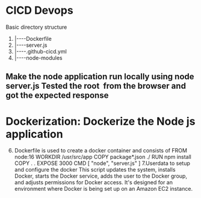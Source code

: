 # CICD Devops
Basic directory structure
1. |----Dockerfile
2. |----server.js
4. |----.github-cicd.yml
5. |----node-modules
  ## Make the node application run locally using node server.js Tested the root  from the browser and got the expected response











   # Dockerization: Dockerize the Node js application
   6. Dockerfile is used to create a docker container and consists of
    FROM node:16
    WORKDIR /usr/src/app
    COPY package*.json ./
    RUN npm install
    COPY . .
    EXPOSE 3000
    CMD [ "node", "server.js" ]
7.Userdata to setup and configure the docker
This script updates the system, installs Docker, starts the Docker service, adds the user to the Docker group, and adjusts permissions for Docker access. It's designed for an environment where Docker is being set up on an Amazon EC2 instance.



